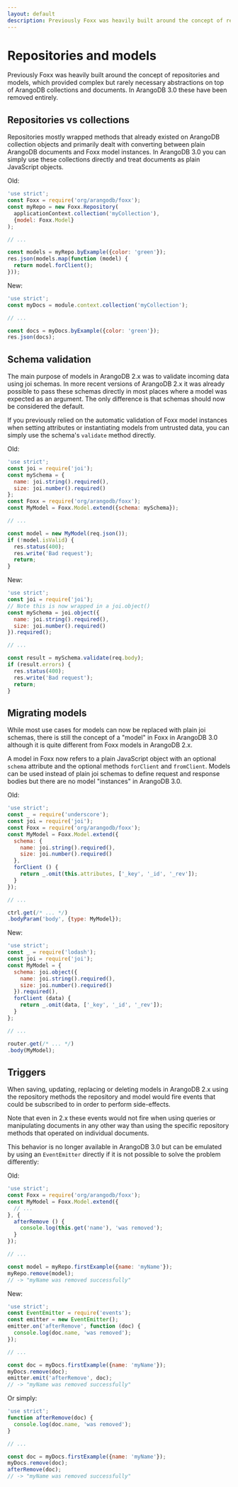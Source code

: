 ```yaml
---
layout: default
description: Previously Foxx was heavily built around the concept of repositories and models, which provided complex but rarely necessary abstractions on top of ArangoDB collections and documents
---
```

Repositories and models
=======================

Previously Foxx was heavily built around the concept of repositories and models, which provided complex but rarely necessary abstractions on top of ArangoDB collections and documents. In ArangoDB 3.0 these have been removed entirely.

Repositories vs collections
---------------------------

Repositories mostly wrapped methods that already existed on ArangoDB collection objects and primarily dealt with converting between plain ArangoDB documents and Foxx model instances. In ArangoDB 3.0 you can simply use these collections directly and treat documents as plain JavaScript objects.

Old:

```js
'use strict';
const Foxx = require('org/arangodb/foxx');
const myRepo = new Foxx.Repository(
  applicationContext.collection('myCollection'),
  {model: Foxx.Model}
);

// ...

const models = myRepo.byExample({color: 'green'});
res.json(models.map(function (model) {
  return model.forClient();
}));
```

New:

```js
'use strict';
const myDocs = module.context.collection('myCollection');

// ...

const docs = myDocs.byExample({color: 'green'});
res.json(docs);
```

Schema validation
-----------------

The main purpose of models in ArangoDB 2.x was to validate incoming data using joi schemas. In more recent versions of ArangoDB 2.x it was already possible to pass these schemas directly in most places where a model was expected as an argument. The only difference is that schemas should now be considered the default.

If you previously relied on the automatic validation of Foxx model instances when setting attributes or instantiating models from untrusted data, you can simply use the schema's `validate` method directly.

Old:

```js
'use strict';
const joi = require('joi');
const mySchema = {
  name: joi.string().required(),
  size: joi.number().required()
};
const Foxx = require('org/arangodb/foxx');
const MyModel = Foxx.Model.extend({schema: mySchema});

// ...

const model = new MyModel(req.json());
if (!model.isValid) {
  res.status(400);
  res.write('Bad request');
  return;
}
```

New:

```js
'use strict';
const joi = require('joi');
// Note this is now wrapped in a joi.object()
const mySchema = joi.object({
  name: joi.string().required(),
  size: joi.number().required()
}).required();

// ...

const result = mySchema.validate(req.body);
if (result.errors) {
  res.status(400);
  res.write('Bad request');
  return;
}
```

Migrating models
----------------

While most use cases for models can now be replaced with plain joi schemas, there is still the concept of a "model" in Foxx in ArangoDB 3.0 although it is quite different from Foxx models in ArangoDB 2.x.

A model in Foxx now refers to a plain JavaScript object with an optional `schema` attribute and the optional methods `forClient` and `fromClient`. Models can be used instead of plain joi schemas to define request and response bodies but there are no model "instances" in ArangoDB 3.0.

Old:

```js
'use strict';
const _ = require('underscore');
const joi = require('joi');
const Foxx = require('org/arangodb/foxx');
const MyModel = Foxx.Model.extend({
  schema: {
    name: joi.string().required(),
    size: joi.number().required()
  },
  forClient () {
    return _.omit(this.attributes, ['_key', '_id', '_rev']);
  }
});

// ...

ctrl.get(/* ... */)
.bodyParam('body', {type: MyModel});
```

New:

```js
'use strict';
const _ = require('lodash');
const joi = require('joi');
const MyModel = {
  schema: joi.object({
    name: joi.string().required(),
    size: joi.number().required()
  }).required(),
  forClient (data) {
    return _.omit(data, ['_key', '_id', '_rev']);
  }
};

// ...

router.get(/* ... */)
.body(MyModel);
```

Triggers
--------

When saving, updating, replacing or deleting models in ArangoDB 2.x using the repository methods the repository and model would fire events that could be subscribed to in order to perform side-effects.

Note that even in 2.x these events would not fire when using queries or manipulating documents in any other way than using the specific repository methods that operated on individual documents.

This behavior is no longer available in ArangoDB 3.0 but can be emulated by using an `EventEmitter` directly if it is not possible to solve the problem differently:

Old:

```js
'use strict';
const Foxx = require('org/arangodb/foxx');
const MyModel = Foxx.Model.extend({
  // ...
}, {
  afterRemove () {
    console.log(this.get('name'), 'was removed');
  }
});

// ...

const model = myRepo.firstExample({name: 'myName'});
myRepo.remove(model);
// -> "myName was removed successfully"
```

New:

```js
'use strict';
const EventEmitter = require('events');
const emitter = new EventEmitter();
emitter.on('afterRemove', function (doc) {
  console.log(doc.name, 'was removed');
});

// ...

const doc = myDocs.firstExample({name: 'myName'});
myDocs.remove(doc);
emitter.emit('afterRemove', doc);
// -> "myName was removed successfully"
```

Or simply:

```js
'use strict';
function afterRemove(doc) {
  console.log(doc.name, 'was removed');
}

// ...

const doc = myDocs.firstExample({name: 'myName'});
myDocs.remove(doc);
afterRemove(doc);
// -> "myName was removed successfully"
```
